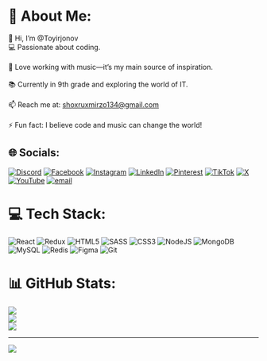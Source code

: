 # 💫 About Me:
👋 Hi, I’m @Toyirjonov<br>💻 Passionate about coding.<br><br>🎵 Love working with music—it’s my main source of inspiration.<br><br>📚 Currently in 9th grade and exploring the world of IT.<br><br>📫 Reach me at: shoxruxmirzo134@gmail.com<br><br>⚡ Fun fact: I believe code and music can change the world!


## 🌐 Socials:
[![Discord](https://img.shields.io/badge/Discord-%237289DA.svg?logo=discord&logoColor=white)](https://discord.gg/toyirjonov_dev) [![Facebook](https://img.shields.io/badge/Facebook-%231877F2.svg?logo=Facebook&logoColor=white)](https://facebook.com/toyirjonov_dev) [![Instagram](https://img.shields.io/badge/Instagram-%23E4405F.svg?logo=Instagram&logoColor=white)](https://instagram.com/toyirjonov_dev) [![LinkedIn](https://img.shields.io/badge/LinkedIn-%230077B5.svg?logo=linkedin&logoColor=white)](https://linkedin.com/in/toyirjonov_dev) [![Pinterest](https://img.shields.io/badge/Pinterest-%23E60023.svg?logo=Pinterest&logoColor=white)](https://pinterest.com/toyirjonov_dev) [![TikTok](https://img.shields.io/badge/TikTok-%23000000.svg?logo=TikTok&logoColor=white)](https://tiktok.com/@toyirjonov_dev) [![X](https://img.shields.io/badge/X-black.svg?logo=X&logoColor=white)](https://x.com/toyirjonov_dev) [![YouTube](https://img.shields.io/badge/YouTube-%23FF0000.svg?logo=YouTube&logoColor=white)](https://youtube.com/@toyirjonov_dev) [![email](https://img.shields.io/badge/Email-D14836?logo=gmail&logoColor=white)](mailto:shoxruxmirzo134@gmail.com) 

# 💻 Tech Stack:
![React](https://img.shields.io/badge/react-%2320232a.svg?style=for-the-badge&logo=react&logoColor=%2361DAFB) ![Redux](https://img.shields.io/badge/redux-%23593d88.svg?style=for-the-badge&logo=redux&logoColor=white) ![HTML5](https://img.shields.io/badge/html5-%23E34F26.svg?style=for-the-badge&logo=html5&logoColor=white) ![SASS](https://img.shields.io/badge/SASS-hotpink.svg?style=for-the-badge&logo=SASS&logoColor=white) ![CSS3](https://img.shields.io/badge/css3-%231572B6.svg?style=for-the-badge&logo=css3&logoColor=white) ![NodeJS](https://img.shields.io/badge/node.js-6DA55F?style=for-the-badge&logo=node.js&logoColor=white) ![MongoDB](https://img.shields.io/badge/MongoDB-%234ea94b.svg?style=for-the-badge&logo=mongodb&logoColor=white) ![MySQL](https://img.shields.io/badge/mysql-4479A1.svg?style=for-the-badge&logo=mysql&logoColor=white) ![Redis](https://img.shields.io/badge/redis-%23DD0031.svg?style=for-the-badge&logo=redis&logoColor=white) ![Figma](https://img.shields.io/badge/figma-%23F24E1E.svg?style=for-the-badge&logo=figma&logoColor=white) ![Git](https://img.shields.io/badge/git-%23F05033.svg?style=for-the-badge&logo=git&logoColor=white)
# 📊 GitHub Stats:
![](https://github-readme-stats.vercel.app/api?username=Toyirjonov&theme=dark&hide_border=false&include_all_commits=false&count_private=false)<br/>
![](https://nirzak-streak-stats.vercel.app/?user=Toyirjonov&theme=dark&hide_border=false)<br/>
![](https://github-readme-stats.vercel.app/api/top-langs/?username=Toyirjonov&theme=dark&hide_border=false&include_all_commits=false&count_private=false&layout=compact)

---
[![](https://visitcount.itsvg.in/api?id=Toyirjonov&icon=0&color=0)](https://visitcount.itsvg.in)

<!-- Proudly created with GPRM ( https://gprm.itsvg.in ) -->
